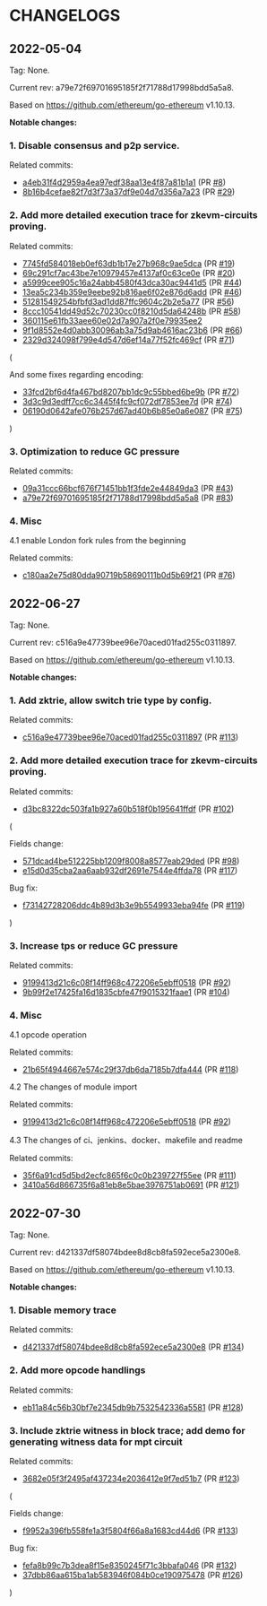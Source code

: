 # CHANGELOGS

## 2022-05-04

Tag: None.

Current rev: a79e72f69701695185f2f71788d17998bdd5a5a8.

Based on https://github.com/ethereum/go-ethereum v1.10.13.

**Notable changes:**

### 1. Disable consensus and p2p service.

Related commits:

+ [a4eb31f4d2959a4ea97edf38aa13e4f87a81b1a1](https://github.com/scroll-tech/go-ethereum/commit/a4eb31f4d2959a4ea97edf38aa13e4f87a81b1a1) (PR [#8](https://github.com/scroll-tech/go-ethereum/pull/8))
+ [8b16b4cefae82f7d3f73a37df9e04d7d356a7a23](https://github.com/scroll-tech/go-ethereum/commit/8b16b4cefae82f7d3f73a37df9e04d7d356a7a23) (PR [#29](https://github.com/scroll-tech/go-ethereum/pull/29))

### 2. Add more detailed execution trace for zkevm-circuits proving.

Related commits:

+ [7745fd584018eb0ef63db1b17e27b968c9ae5dca](https://github.com/scroll-tech/go-ethereum/commit/7745fd584018eb0ef63db1b17e27b968c9ae5dca) (PR [#19](https://github.com/scroll-tech/go-ethereum/pull/19))
+ [69c291cf7ac43be7e10979457e4137af0c63ce0e](https://github.com/scroll-tech/go-ethereum/commit/69c291cf7ac43be7e10979457e4137af0c63ce0e) (PR [#20](https://github.com/scroll-tech/go-ethereum/pull/20))
+ [a5999cee905c16a24abb4580f43dca30ac9441d5](https://github.com/scroll-tech/go-ethereum/commit/a5999cee905c16a24abb4580f43dca30ac9441d5) (PR [#44](https://github.com/scroll-tech/go-ethereum/pull/44))
+ [13ea5c234b359e9eebe92b816ae6f02e876d6add](https://github.com/scroll-tech/go-ethereum/commit/13ea5c234b359e9eebe92b816ae6f02e876d6add) (PR [#46](https://github.com/scroll-tech/go-ethereum/pull/46))
+ [51281549254bfbfd3ad1dd87ffc9604c2b2e5a77](https://github.com/scroll-tech/go-ethereum/commit/51281549254bfbfd3ad1dd87ffc9604c2b2e5a77) (PR [#56](https://github.com/scroll-tech/go-ethereum/pull/56))
+ [8ccc10541dd49d52c70230cc0f8210d5da64248b](https://github.com/scroll-tech/go-ethereum/commit/8ccc10541dd49d52c70230cc0f8210d5da64248b) (PR [#58](https://github.com/scroll-tech/go-ethereum/pull/58))
+ [360115e61fb33aee60e02d7a907a2f0e79935ee2](https://github.com/scroll-tech/go-ethereum/commit/360115e61fb33aee60e02d7a907a2f0e79935ee2)
+ [9f1d8552e4d0abb30096ab3a75d9ab4616ac23b6](https://github.com/scroll-tech/go-ethereum/commit/9f1d8552e4d0abb30096ab3a75d9ab4616ac23b6) (PR [#66](https://github.com/scroll-tech/go-ethereum/pull/66))
+ [2329d324098f799e4d547d6ef14a77f52fc469cf](https://github.com/scroll-tech/go-ethereum/commit/2329d324098f799e4d547d6ef14a77f52fc469cf) (PR [#71](https://github.com/scroll-tech/go-ethereum/pull/71))

(

And some fixes regarding encoding:

+ [33fcd2bf6d4fa467bd8207bb1dc9c55bbed6be9b](https://github.com/scroll-tech/go-ethereum/commit/33fcd2bf6d4fa467bd8207bb1dc9c55bbed6be9b) (PR [#72](https://github.com/scroll-tech/go-ethereum/pull/72))
+ [3d3c9d3edff7cc6c3445f4fc9cf072df7853ee7d](https://github.com/scroll-tech/go-ethereum/commit/3d3c9d3edff7cc6c3445f4fc9cf072df7853ee7d) (PR [#74](https://github.com/scroll-tech/go-ethereum/pull/74))
+ [06190d0642afe076b257d67ad40b6b85e0a6e087](https://github.com/scroll-tech/go-ethereum/commit/06190d0642afe076b257d67ad40b6b85e0a6e087) (PR [#75](https://github.com/scroll-tech/go-ethereum/pull/75))

)


### 3. Optimization to reduce GC pressure

Related commits:

+ [09a31ccc66bcf676f71451bb1f3fde2e44849da3](https://github.com/scroll-tech/go-ethereum/commit/09a31ccc66bcf676f71451bb1f3fde2e44849da3) (PR [#43](https://github.com/scroll-tech/go-ethereum/pull/43))
+ [a79e72f69701695185f2f71788d17998bdd5a5a8](https://github.com/scroll-tech/go-ethereum/commit/a79e72f69701695185f2f71788d17998bdd5a5a8) (PR [#83](https://github.com/scroll-tech/go-ethereum/pull/83))

### 4. Misc

4.1 enable London fork rules from the beginning

Related commits:

+ [c180aa2e75d80dda90719b58690111b0d5b69f21](https://github.com/scroll-tech/go-ethereum/commit/c180aa2e75d80dda90719b58690111b0d5b69f21) (PR [#76](https://github.com/scroll-tech/go-ethereum/pull/76))

## 2022-06-27

Tag: None.

Current rev: c516a9e47739bee96e70aced01fad255c0311897.

Based on https://github.com/ethereum/go-ethereum v1.10.13.

**Notable changes:**

### 1. Add zktrie, allow switch trie type by config.

Related commits:

+ [c516a9e47739bee96e70aced01fad255c0311897](https://github.com/scroll-tech/go-ethereum/commit/c516a9e47739bee96e70aced01fad255c0311897) (PR [#113](https://github.com/scroll-tech/go-ethereum/pull/113))

### 2. Add more detailed execution trace for zkevm-circuits proving.

Related commits:

+ [d3bc8322dc503fa1b927a60b518f0b195641ffdf](https://github.com/scroll-tech/go-ethereum/commit/d3bc8322dc503fa1b927a60b518f0b195641ffdf) (PR [#102](https://github.com/scroll-tech/go-ethereum/pull/102))

(

Fields change:

+ [571dcad4be512225bb1209f8008a8577eab29ded](https://github.com/scroll-tech/go-ethereum/commit/571dcad4be512225bb1209f8008a8577eab29ded) (PR [#98](https://github.com/scroll-tech/go-ethereum/pull/98))
+ [e15d0d35cba2aa6aab932df2691e7544e4ffda78](https://github.com/scroll-tech/go-ethereum/commit/e15d0d35cba2aa6aab932df2691e7544e4ffda78) (PR [#117](https://github.com/scroll-tech/go-ethereum/pull/117))

Bug fix:

+ [f73142728206ddc4b89d3b3e9b5549933eba94fe](https://github.com/scroll-tech/go-ethereum/commit/f73142728206ddc4b89d3b3e9b5549933eba94fe) (PR [#119](https://github.com/scroll-tech/go-ethereum/pull/119))

)


### 3. Increase tps or reduce GC pressure

Related commits:

+ [9199413d21c6c08f14ff968c472206e5ebff0518](https://github.com/scroll-tech/go-ethereum/commit/9199413d21c6c08f14ff968c472206e5ebff0518) (PR [#92](https://github.com/scroll-tech/go-ethereum/pull/92))
+ [9b99f2e17425fa16d1835cbfe47f9015321faae1](https://github.com/scroll-tech/go-ethereum/commit/9b99f2e17425fa16d1835cbfe47f9015321faae1) (PR [#104](https://github.com/scroll-tech/go-ethereum/pull/104))

### 4. Misc

4.1 opcode operation

Related commits:

+ [21b65f4944667e574c29f37db6da7185b7dfa444](https://github.com/scroll-tech/go-ethereum/commit/21b65f4944667e574c29f37db6da7185b7dfa444) (PR [#118](https://github.com/scroll-tech/go-ethereum/pull/118))

4.2 The changes of module import

Related commits:

+ [9199413d21c6c08f14ff968c472206e5ebff0518](https://github.com/scroll-tech/go-ethereum/commit/9199413d21c6c08f14ff968c472206e5ebff0518) (PR [#92](https://github.com/scroll-tech/go-ethereum/pull/92))

4.3 The changes of ci、jenkins、docker、makefile and readme

Related commits:

+ [35f6a91cd5d5bd2ecfc865f6c0c0b239727f55ee](https://github.com/scroll-tech/go-ethereum/commit/35f6a91cd5d5bd2ecfc865f6c0c0b239727f55ee) (PR [#111](https://github.com/scroll-tech/go-ethereum/pull/111))
+ [3410a56d866735f6a81eb8e5bae3976751ab0691](https://github.com/scroll-tech/go-ethereum/commit/3410a56d866735f6a81eb8e5bae3976751ab0691) (PR [#121](https://github.com/scroll-tech/go-ethereum/pull/121))

## 2022-07-30

Tag: None.

Current rev: d421337df58074bdee8d8cb8fa592ece5a2300e8.

Based on https://github.com/ethereum/go-ethereum v1.10.13.

**Notable changes:**

### 1. Disable memory trace

Related commits:

+ [d421337df58074bdee8d8cb8fa592ece5a2300e8](https://github.com/scroll-tech/go-ethereum/commit/d421337df58074bdee8d8cb8fa592ece5a2300e8) (PR [#134](https://github.com/scroll-tech/go-ethereum/pull/134))

### 2. Add more opcode handlings

Related commits:

+ [eb11a84c56b30bf7e2345db9b7532542336a5581](https://github.com/scroll-tech/go-ethereum/commit/eb11a84c56b30bf7e2345db9b7532542336a5581) (PR [#128](https://github.com/scroll-tech/go-ethereum/pull/128))

### 3. Include zktrie witness in block trace; add demo for generating witness data for mpt circuit

Related commits:

+ [3682e05f3f2495af437234e2036412e9f7ed51b7](https://github.com/scroll-tech/go-ethereum/commit/3682e05f3f2495af437234e2036412e9f7ed51b7) (PR [#123](https://github.com/scroll-tech/go-ethereum/pull/123))

(

Fields change:

+ [f9952a396fb558fe1a3f5804f66a8a1683cd44d6](https://github.com/scroll-tech/go-ethereum/commit/f9952a396fb558fe1a3f5804f66a8a1683cd44d6) (PR [#133](https://github.com/scroll-tech/go-ethereum/pull/133))

Bug fix:

+ [fefa8b99c7b3dea8f15e8350245f71c3bbafa046](https://github.com/scroll-tech/go-ethereum/commit/fefa8b99c7b3dea8f15e8350245f71c3bbafa046) (PR [#132](https://github.com/scroll-tech/go-ethereum/pull/132))
+ [37dbb86aa615ba1ab583946f084b0ce190975478](https://github.com/scroll-tech/go-ethereum/commit/37dbb86aa615ba1ab583946f084b0ce190975478) (PR [#126](https://github.com/scroll-tech/go-ethereum/pull/126))

)